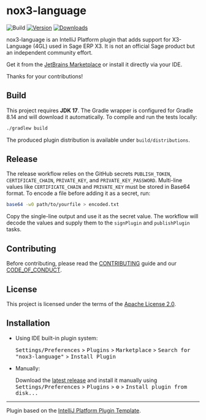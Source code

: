 # nox3-language

![Build](https://github.com/richardikeda/nox3-language-plugin/workflows/Build/badge.svg)
[![Version](https://img.shields.io/jetbrains/plugin/v/com.enterscript.nox3languageplugin.svg)](https://plugins.jetbrains.com/plugin/com.enterscript.nox3languageplugin)
[![Downloads](https://img.shields.io/jetbrains/plugin/d/com.enterscript.nox3languageplugin.svg)](https://plugins.jetbrains.com/plugin/com.enterscript.nox3languageplugin)

<!-- Plugin description -->
nox3-language is an IntelliJ Platform plugin that adds support for X3-Language (4GL) used in Sage ERP X3. It is not an official Sage product but an independent community effort.

Get it from the [JetBrains Marketplace](https://plugins.jetbrains.com/plugin/com.enterscript.nox3languageplugin) or install it directly via your IDE.

Thanks for your contributions!

<!-- Plugin description end -->

## Build

This project requires **JDK 17**. The Gradle wrapper is configured for Gradle
8.14 and will download it automatically. To compile and run the tests locally:

```bash
./gradlew build
```

The produced plugin distribution is available under `build/distributions`.

## Release

The release workflow relies on the GitHub secrets `PUBLISH_TOKEN`,
`CERTIFICATE_CHAIN`, `PRIVATE_KEY`, and `PRIVATE_KEY_PASSWORD`. Multi-line
values like `CERTIFICATE_CHAIN` and `PRIVATE_KEY` must be stored in Base64
format. To encode a file before adding it as a secret, run:

```bash
base64 -w0 path/to/yourfile > encoded.txt
```

Copy the single-line output and use it as the secret value. The workflow will
decode the values and supply them to the `signPlugin` and `publishPlugin`
tasks.

## Contributing

Before contributing, please read the [CONTRIBUTING](CONTRIBUTING.md) guide and our [CODE_OF_CONDUCT](CODE_OF_CONDUCT.md).

## License

This project is licensed under the terms of the [Apache License 2.0](LICENSE).


## Installation

- Using IDE built-in plugin system:
  
  <kbd>Settings/Preferences</kbd> > <kbd>Plugins</kbd> > <kbd>Marketplace</kbd> > <kbd>Search for "nox3-language"</kbd> >
  <kbd>Install Plugin</kbd>
  
- Manually:

  Download the [latest release](https://github.com/richardikeda/nox3-language-plugin/releases/latest) and install it manually using
  <kbd>Settings/Preferences</kbd> > <kbd>Plugins</kbd> > <kbd>⚙️</kbd> > <kbd>Install plugin from disk...</kbd>


---

Plugin based on the [IntelliJ Platform Plugin Template][template].

[template]: https://github.com/JetBrains/intellij-platform-plugin-template
